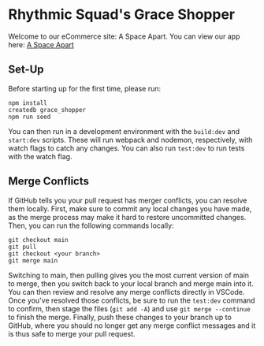 # Rhythmic Squad's Grace Shopper

Welcome to our eCommerce site: A Space Apart. You can view our app here: [A Space Apart](https://rhythmic-squad-grace-shopper.herokuapp.com/#/)

## Set-Up

Before starting up for the first time, please run:

```
npm install
createdb grace_shopper
npm run seed
```

You can then run in a development environment with the `build:dev` and `start:dev` scripts. These will run webpack and nodemon, respectively, with watch flags to catch any changes. You can also run `test:dev` to run tests with the watch flag.

## Merge Conflicts

If GitHub tells you your pull request has merger conflicts, you can resolve them locally. First, make sure to commit any local changes you have made, as the merge process may make it hard to restore uncommitted changes. Then, you can run the following commands locally:

```
git checkout main
git pull
git checkout <your branch>
git merge main
```

Switching to main, then pulling gives you the most current version of main to merge, then you switch back to your local branch and merge main into it. You can then review and resolve any merge conflicts directly in VSCode. Once you've resolved those conflicts, be sure to run the `test:dev` command to confirm, then stage the files (`git add -A`) and use `git merge --continue` to finish the merge. Finally, push these changes to your branch up to GitHub, where you should no longer get any merge conflict messages and it is thus safe to merge your pull request.
